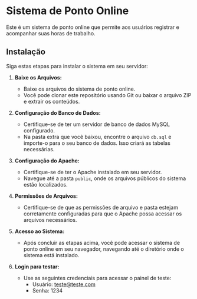 # Sistema de Ponto Online

Este é um sistema de ponto online que permite aos usuários registrar e acompanhar suas horas de trabalho.

## Instalação

Siga estas etapas para instalar o sistema em seu servidor:

1. **Baixe os Arquivos:**
   - Baixe os arquivos do sistema de ponto online.
   - Você pode clonar este repositório usando Git ou baixar o arquivo ZIP e extrair os conteúdos.

2. **Configuração do Banco de Dados:**
   - Certifique-se de ter um servidor de banco de dados MySQL configurado.
   - Na pasta extra que você baixou, encontre o arquivo `db.sql` e importe-o para o seu banco de dados. Isso criará as tabelas necessárias.

3. **Configuração do Apache:**
   - Certifique-se de ter o Apache instalado em seu servidor.
   - Navegue até a pasta `public`, onde os arquivos públicos do sistema estão localizados.

4. **Permissões de Arquivos:**
   - Certifique-se de que as permissões de arquivo e pasta estejam corretamente configuradas para que o Apache possa acessar os arquivos necessários.

5. **Acesso ao Sistema:**
   - Após concluir as etapas acima, você pode acessar o sistema de ponto online em seu navegador, navegando até o diretório onde o sistema está instalado.

6. **Login para testar:**
   - Use as seguintes credenciais para acessar o painel de teste:
     - Usuário: teste@teste.com
     - Senha: 1234
    

